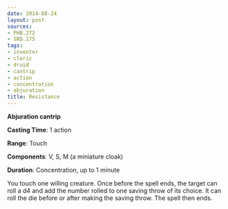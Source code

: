 ```yaml
---
date: 2014-08-24
layout: post
sources:
- PHB.272
- SRD.175
tags:
- inventor
- cleric
- druid
- cantrip
- action
- concentration
- abjuration
title: Resistance
---
```


**Abjuration cantrip**

**Casting Time**: 1 action

**Range**: Touch

**Components**: V, S, M (a miniature cloak)

**Duration**: Concentration, up to 1 minute

You touch one willing creature. Once before the spell ends, the target can roll a d4 and add the number rolled to one saving throw of its choice. It can roll the die before or after making the saving throw. The spell then ends.
